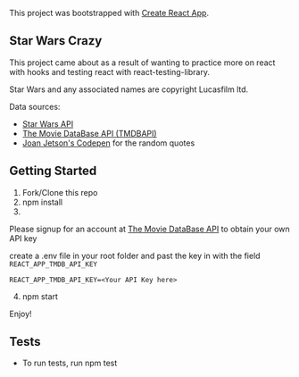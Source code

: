 This project was bootstrapped with [Create React App](https://github.com/facebook/create-react-app).

## Star Wars Crazy

This project came about as a result of wanting to practice more on react with hooks and testing react with react-testing-library.

Star Wars and any associated names are copyright Lucasfilm ltd.

Data sources:

- [Star Wars API](https://swapi.co/)
- [The Movie DataBase API (TMDBAPI)](https://www.themoviedb.org/)
- [Joan Jetson's Codepen](https://codepen.io/joanjetson/pen/jzZjOW) for the random quotes

## Getting Started

1. Fork/Clone this repo
2. npm install
3.

Please signup for an account at [The Movie DataBase API](https://www.themoviedb.org/) to obtain your own API key

create a .env file in your root folder and past the key in with the field `REACT_APP_TMDB_API_KEY`

`REACT_APP_TMDB_API_KEY=<Your API Key here>`

4. npm start

Enjoy!

## Tests

- To run tests, run npm test
